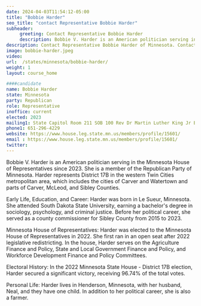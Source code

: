 ```yaml
---
date: 2024-04-03T11:54:12-05:00
title: "Bobbie Harder"
seo_title: "contact Representative Bobbie Harder"
subheader:
     greeting: Contact Representative Bobbie Harder
     description: Bobbie V. Harder is an American politician serving in the Minnesota House of Representatives since 2023. She is a member of the Republican Party of Minnesota. Harder represents District 17B in the western Twin Cities metropolitan area, which includes the cities of Carver and Watertown and parts of Carver, McLeod, and Sibley Counties.
description: Contact Representative Bobbie Harder of Minnesota. Contact information for Bobbie Harder includes email address, phone number, and mailing address.
image: bobbie-harder.jpeg
video:
url:  /states/minnesota/bobbie-harder/
weight: 1
layout: course_home

####candidate
name: Bobbie Harder
state: Minnesota
party: Republican
role: Representative
inoffice: current
elected: 2023
mailing1: State Capitol Room 211 SOB 100 Rev Dr Martin Luther King Jr Blvd St. Paul, MN 55155-1298
phone1: 651-296-4229
website: https://www.house.leg.state.mn.us/members/profile/15601/
email : https://www.house.leg.state.mn.us/members/profile/15601/
twitter:
---
```


Bobbie V. Harder is an American politician serving in the Minnesota House of Representatives since 2023. She is a member of the Republican Party of Minnesota. Harder represents District 17B in the western Twin Cities metropolitan area, which includes the cities of Carver and Watertown and parts of Carver, McLeod, and Sibley Counties.

Early Life, Education, and Career:
Harder was born in Le Sueur, Minnesota. She attended South Dakota State University, earning a bachelor's degree in sociology, psychology, and criminal justice. Before her political career, she served as a county commissioner for Sibley County from 2015 to 2023.

Minnesota House of Representatives:
Harder was elected to the Minnesota House of Representatives in 2022. She first ran in an open seat after 2022 legislative redistricting. In the house, Harder serves on the Agriculture Finance and Policy, State and Local Government Finance and Policy, and Workforce Development Finance and Policy Committees.

Electoral History:
In the 2022 Minnesota State House - District 17B election, Harder secured a significant victory, receiving 96.74% of the total votes.

Personal Life:
Harder lives in Henderson, Minnesota, with her husband, Neal, and they have one child. In addition to her political career, she is also a farmer.
